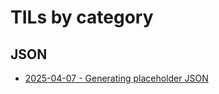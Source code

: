 # TILs by category

## JSON
* [2025-04-07 - Generating placeholder JSON](generating_placeholder_json.md)

